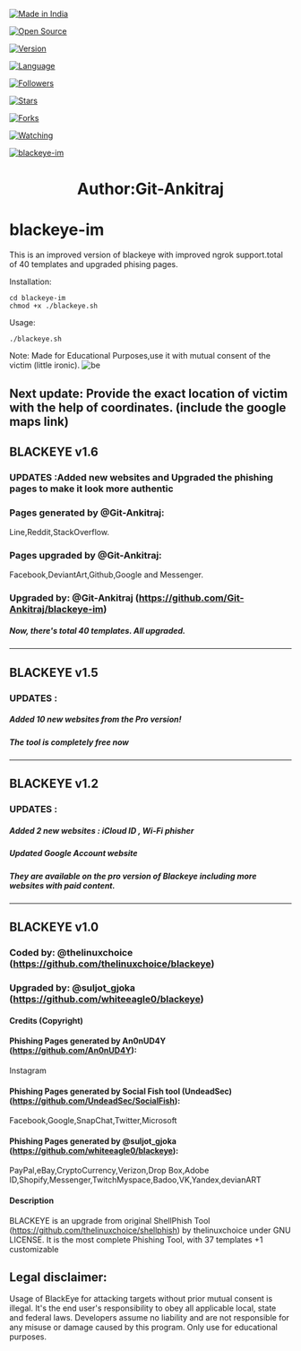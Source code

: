 <p align="left">

<a href="#"><img title="Made in India" src="https://img.shields.io/badge/MADE%20IN-INDIA-orange?colorA=%23ff9933&colorB=%23017e40&style=for-the-badge"></a>

</p>


<a href="#"><img title="Open Source" src="https://img.shields.io/badge/Open%20Source-%E2%9D%A4-green?style=for-the-badge"></a>

</p>

<p align="center">

<a href="#"><img title="Version" src="https://img.shields.io/badge/Version-1.6-green.svg?style=flat-square"></a>

<a href="#"><img title="Language" src="https://badges.frapsoft.com/bash/v1/bash.png?v=103"></a>

<a href="https://github.com/htr-tech/followers"><img title="Followers" src="https://img.shields.io/github/followers/Git-Ankitraj?color=blue&style=flat-square"></a>

<a href="https://github.com/Git-Ankitraj/blackeye-im/stargazers/"><img title="Stars" src="https://img.shields.io/github/stars/htr-tech/nexphisher?color=red&style=flat-square"></a>

<a href="https://github.com/htr-tech/nexphisher/network/members"><img title="Forks" src="https://img.shields.io/github/forks/Git-Ankitraj/blackeye-im?color=red&style=flat-square"></a>

<a href="https://github.com/Git-Ankitraj/blackeye-im/watchers"><img title="Watching" src="https://img.shields.io/github/watchers/Git-Ankitraj/blackeye-im?label=Watchers&color=blue&style=flat-square"></a>

</p>

<p align="center">

<a href="#"><img title="blackeye-im" src="https://i.imgur.com/jix91XR.jpg"></a>

</p>

<p align="center">
 <center> <h1> Author:Git-Ankitraj</h1> </center>









# blackeye-im
This is an improved version of blackeye with improved ngrok support.total of 40 templates and upgraded phising pages.

Installation:

```
cd blackeye-im
chmod +x ./blackeye.sh
```
Usage:

```./blackeye.sh```

Note: Made for Educational Purposes,use it with mutual consent of the victim (little ironic).
![be](https://github.com/Git-Ankitraj/blackeye-im/blob/master/Screenshot%20from%202020-08-08%2014-25-39.png)

 
Next update: Provide the exact location of victim with the help of coordinates. (include the google maps link)
-----------------------------------------------------------------------------------------------------------------------------

## BLACKEYE v1.6

### UPDATES :Added new websites and Upgraded the phishing pages to make it look more authentic
### Pages generated by @Git-Ankitraj:
Line,Reddit,StackOverflow.
### Pages upgraded by @Git-Ankitraj:
Facebook,DeviantArt,Github,Google and Messenger.
### Upgraded by: @Git-Ankitraj (https://github.com/Git-Ankitraj/blackeye-im)

##### Now, there's total 40 templates. All upgraded. 

-----------------------------------------------------------------------------------------------------------------------------

## BLACKEYE v1.5

### UPDATES :

##### Added 10 new websites from the Pro version!

##### The tool is completely free now

-----------------------------------------------------------------------------------------------------------------------------

## BLACKEYE v1.2

### UPDATES :

##### Added 2 new websites : iCloud ID , Wi-Fi phisher

##### Updated Google Account website

##### They are available on the pro version of Blackeye including more websites with paid content.



-----------------------------------------------------------------------------------------------------------------------------

## BLACKEYE v1.0

### Coded by: @thelinuxchoice (https://github.com/thelinuxchoice/blackeye)

### Upgraded by: @suljot_gjoka (https://github.com/whiteeagle0/blackeye)

#### Credits (Copyright)

#### Phishing Pages generated by An0nUD4Y (https://github.com/An0nUD4Y):

Instagram

#### Phishing Pages generated by Social Fish tool (UndeadSec) (https://github.com/UndeadSec/SocialFish):

Facebook,Google,SnapChat,Twitter,Microsoft

#### Phishing Pages generated by @suljot_gjoka (https://github.com/whiteeagle0/blackeye):

PayPal,eBay,CryptoCurrency,Verizon,Drop Box,Adobe ID,Shopify,Messenger,TwitchMyspace,Badoo,VK,Yandex,devianART

#### Description

BLACKEYE is an upgrade from original ShellPhish Tool (https://github.com/thelinuxchoice/shellphish) by thelinuxchoice under GNU LICENSE. It is the most complete Phishing Tool,  with 37 templates +1 customizable

## Legal disclaimer:

Usage of BlackEye for attacking targets without prior mutual consent is illegal. It's the end user's responsibility to obey all applicable local, state and federal laws. Developers assume no liability and are not responsible for any misuse or damage caused by this program. Only use for educational purposes.



